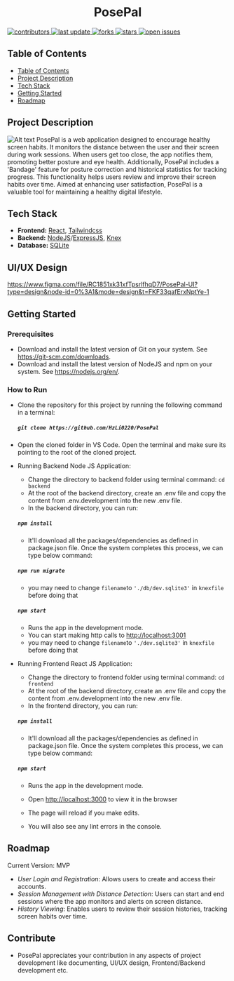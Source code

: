 <h1 align="center">PosePal</h1>

<p>
  <a href="https://github.com/HzLi0220/PosePal/graphs/contributors">
    <img src="https://img.shields.io/github/contributors/HzLi0220/PosePal" alt="contributors" />
  </a>
  <a href="">
    <img src="https://img.shields.io/github/last-commit/HzLi0220/PosePal" alt="last update" />
  </a>
  <a href="https://github.com/HzLi0220/PosePal/network/members">
    <img src="https://img.shields.io/github/forks/HzLi0220/PosePal" alt="forks" />
  </a>
  <a href="https://github.com/HzLi0220/PosePal/stargazers">
    <img src="https://img.shields.io/github/stars/HzLi0220/PosePal" alt="stars" />
  </a>
  <a href="https://github.com/HzLi0220/PosePal/issues/">
    <img src="https://img.shields.io/github/issues/HzLi0220/PosePal" alt="open issues" />
  </a>
</p>

## Table of Contents

- [Table of Contents](#table-of-contents)
- [Project Description](#project-description)
- [Tech Stack](#tech-stack)
- [Getting Started](#getting-started)
- [Roadmap](#roadmap)


## Project Description
![Alt text](https://cdn.discordapp.com/attachments/1175451410750513263/1175487426723061840/image.png?ex%253D656b68fa%2526is%253D6558f3fa%2526hm%253Da03ca50e588466b76c85803455cd0b93fcd52e8fe6f2f71e2f988eba590d8724%2526)
PosePal is a web application designed to encourage healthy screen habits. It monitors the distance between the user and their screen during work sessions. When users get too close, the app notifies them, promoting better posture and eye health. Additionally, PosePal includes a 'Bandage' feature for posture correction and historical statistics for tracking progress. This functionality helps users review and improve their screen habits over time. Aimed at enhancing user satisfaction, PosePal is a valuable tool for maintaining a healthy digital lifestyle.

## Tech Stack

*   **Frontend:** [React](https://reactjs.org/), [Tailwindcss](https://tailwindcss.com/)
*   **Backend:** [NodeJS](https://nodejs.org/en/docs)/[ExpressJS](https://expressjs.com/), [Knex](https://knexjs.org/)
*   **Database:** [SQLite](https://www.sqlite.org/)

## UI/UX Design
https://www.figma.com/file/RC1851xk31xfTpsrlfhqD7/PosePal-UI?type=design&node-id=0%3A1&mode=design&t=FKF33qafErxNptYe-1

## Getting Started

### Prerequisites

- Download and install the latest version of Git on your system. See https://git-scm.com/downloads.
- Download and install the latest version of NodeJS and npm on your system. See https://nodejs.org/en/.


### How to Run

- Clone the repository for this project by running the following command in a terminal: 
  ##### `git clone https://github.com/HzLi0220/PosePal`
- Open the cloned folder in VS Code. Open the terminal and make sure its pointing to the root of the cloned project.

- Running Backend Node JS Application:

  - Change the directory to backend folder using terminal command: `cd backend`
  - At the root of the backend directory, create an .env file and copy the content from .env.development into the new .env file. 
  - In the backend directory, you can run:

  ##### `npm install`

  - It'll download all the packages/dependencies as defined in package.json file. Once the system completes this process, we can type below command:
  
  ##### `npm run migrate`

  - you may need to change `filename`to `'./db/dev.sqlite3'` in  `knexfile` before doing that

  ##### `npm start`

  - Runs the app in the development mode.
  - You can start making http calls to [http://localhost:3001](http://localhost:3001)
  - you may need to change `filename`to `'./dev.sqlite3'` in  `knexfile` before doing that

- Running Frontend React JS Application:

  - Change the directory to frontend folder using terminal command: `cd frontend`
  - At the root of the backend directory, create an .env file and copy the content from .env.development into the new .env file. 
  - In the frontend directory, you can run:

  ##### `npm install`

  - It'll download all the packages/dependencies as defined in package.json file. Once the system completes this process, we can type below command:

  ##### `npm start`

  - Runs the app in the development mode.
  - Open [http://localhost:3000](http://localhost:3000) to view it in the browser

  - The page will reload if you make edits.
  - You will also see any lint errors in the console.


## Roadmap

Current Version: MVP
- *User Login and Registration*: Allows users to create and access their accounts.
- *Session Management with Distance Detection*: Users can start and end sessions where the app monitors and alerts on screen distance.
- *History Viewing*: Enables users to review their session histories, tracking screen habits over time.

## Contribute

- PosePal appreciates your contribution in any aspects of project development like documenting, UI/UX design, Frontend/Backend development etc.

